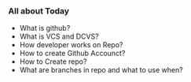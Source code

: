 ### All about Today
* What is github?
* What is VCS and DCVS?
* How developer works on Repo?
* How to create Github Accounct?
* How to Create repo?
* What are branches  in repo and what to use when?
  
